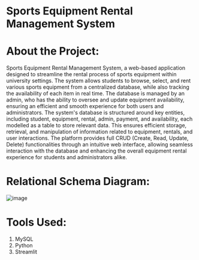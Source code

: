 # Sports Equipment Rental Management System

# About the Project:

Sports Equipment Rental Management System, a web-based application designed to streamline the rental process of sports equipment within university settings. The system allows students to browse, select, and rent various sports equipment from a centralized database, while also tracking the availability of each item in real time. The database is managed by an admin, who has the ability to oversee and update equipment availability, ensuring an efficient and smooth experience for both users and administrators. The system's database is structured around key entities, including student, equipment, rental, admin, payment, and availability, each modelled as a table to store relevant data. This ensures efficient storage, retrieval, and manipulation of information related to equipment, rentals, and user interactions. The platform provides full CRUD (Create, Read, Update, Delete) functionalities through an intuitive web interface, allowing seamless interaction with the database and enhancing the overall equipment rental experience for students and administrators alike.

# Relational Schema Diagram:

![image](https://github.com/user-attachments/assets/3de5f848-b0ec-43ea-9e0f-49a0c70f50a8)

# Tools Used:
1. MySQL
2. Python
3. Streamlit
